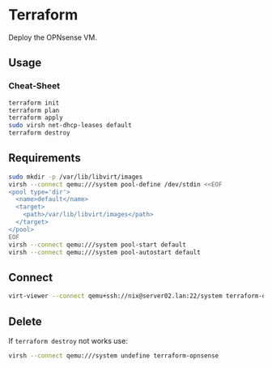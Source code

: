 # Terraform

Deploy the OPNsense VM.

## Usage

### Cheat-Sheet

```bash
terraform init
terraform plan
terraform apply
sudo virsh net-dhcp-leases default
terraform destroy
```

## Requirements

```bash
sudo mkdir -p /var/lib/libvirt/images
virsh --connect qemu:///system pool-define /dev/stdin <<EOF
<pool type='dir'>
  <name>default</name>
  <target>
    <path>/var/lib/libvirt/images</path>
  </target>
</pool>
EOF
virsh --connect qemu:///system pool-start default
virsh --connect qemu:///system pool-autostart default
```

## Connect

```bash
virt-viewer --connect qemu+ssh://nix@server02.lan:22/system terraform-opnsense
```


## Delete

If `terraform destroy` not works use:


```bash
virsh --connect qemu:///system undefine terraform-opnsense
````
